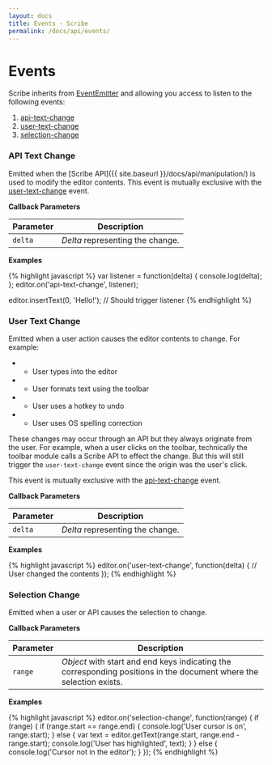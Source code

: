 ```yaml
---
layout: docs
title: Events - Scribe
permalink: /docs/api/events/
---
```


# Events

Scribe inherits from [EventEmitter](https://github.com/asyncly/EventEmitter2) and allowing you access to listen to the following events:

1. [api-text-change](#api-text-change)
1. [user-text-change](#user-text-change)
1. [selection-change](#selection-change)

### API Text Change

Emitted when the [Scribe API]({{ site.baseurl }}/docs/api/manipulation/) is used to modify the editor contents. This event is mutually exclusive with the [user-text-change](#user-text-change) event.

**Callback Parameters**

| Parameter | Description
|-----------|-------------
| `delta`   | _Delta_ representing the change.

**Examples**

{% highlight javascript %}
var listener = function(delta) {
  console.log(delta);
};
editor.on('api-text-change', listener);

editor.insertText(0, 'Hello!');   // Should trigger listener
{% endhighlight %}

### User Text Change

Emitted when a user action causes the editor contents to change. For example:

- - User types into the editor
- - User formats text using the toolbar
- - User uses a hotkey to undo
- - User uses OS spelling correction

These changes may occur through an API but they always originate from the user. For example, when a user clicks on the toolbar, technically the toolbar module calls a Scribe API to effect the change. But this will still trigger the `user-text-change` event since the origin was the user's click.

This event is mutually exclusive with the [api-text-change](#api-text-change) event.

**Callback Parameters**

| Parameter | Description
|-----------|-------------
| `delta`   | _Delta_ representing the change.

**Examples**

{% highlight javascript %}
editor.on('user-text-change', function(delta) {
  // User changed the contents
});
{% endhighlight %}

### Selection Change

Emitted when a user or API causes the selection to change.

**Callback Parameters**

| Parameter | Description
|-----------|-------------
| `range`   | _Object_ with start and end keys indicating the corresponding positions in the document where the selection exists.

**Examples**

{% highlight javascript %}
editor.on('selection-change', function(range) {
  if (range) {
    if (range.start == range.end) {
      console.log('User cursor is on', range.start);
    } else {
      var text = editor.getText(range.start, range.end - range.start);
      console.log('User has highlighted', text);
    }
  } else {
    console.log('Cursor not in the editor');
  }
});
{% endhighlight %}
